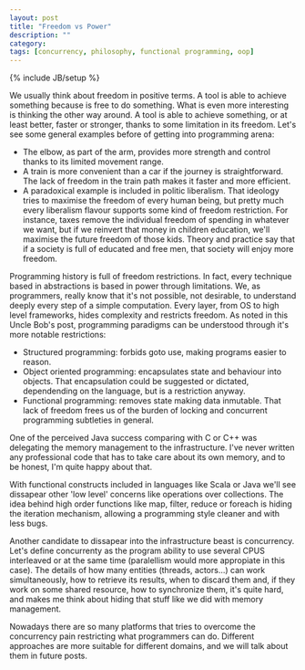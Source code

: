 ```yaml
---
layout: post
title: "Freedom vs Power"
description: ""
category: 
tags: [concurrency, philosophy, functional programming, oop]
---
```

{% include JB/setup %}

We usually think about freedom in positive terms. A tool is able to achieve something because is free to do something. What is even more interesting is thinking the other way around. A tool is able to achieve something, or at least better, faster or stronger, thanks to some limitation in its freedom. Let's see some general examples before of getting into programming arena:

* The elbow, as part of the arm, provides more strength and control thanks to its limited movement range. 
* A train is more convenient than a car if the journey is straightforward. The lack of freedom in the train path makes it faster and more efficient.
* A paradoxical example is included in politic liberalism. That ideology tries to maximise the freedom of every human being, but pretty much every liberalism flavour supports some kind of freedom restriction. For instance, taxes remove the individual freedom of spending in whatever we want, but if we reinvert that money in children education, we'll maximise the future freedom of those kids. Theory and practice say that if a society is full of educated and free men, that society will enjoy more freedom.

Programming history is full of freedom restrictions. In fact, every technique based in abstractions is based in power through limitations. We, as programmers, really know that it's not possible, not desirable, to understand deeply every step of a simple computation. Every layer, from OS to high level frameworks, hides complexity and restricts freedom. As noted in this Uncle Bob's post, programming paradigms can be understood through it's more notable restrictions:

* Structured programming: forbids goto use, making programs easier to reason.
* Object oriented programming: encapsulates state and behaviour into objects. That encapsulation could be suggested or dictated, dependending on the language, but is a restriction anyway.
* Functional programming: removes state making data inmutable. That lack of freedom frees us of the burden of locking and concurrent programming subtleties in general.

One of the perceived Java success comparing with C or C++ was delegating the memory management to the infrastructure. I've never written any professional code that has to take care about its own memory, and to be honest, I'm quite happy about that.

With functional constructs included in languages like Scala or Java we'll see dissapear other 'low level' concerns like operations over collections. The idea behind high order functions like map, filter, reduce or foreach is hiding the iteration mechanism, allowing a programming style cleaner and with less bugs.

Another candidate to dissapear into the infrastructure beast is concurrency. Let's define concurrenty as the program ability to use several CPUS interleaved or at the same time (paralellism would more appropiate in this case). The details of how many entities (threads, actors...) can work simultaneously, how to retrieve its results, when to discard them and, if they work on some shared resource, how to synchronize them, it's quite hard, and makes me think about hiding that stuff like we did with memory management.

Nowadays there are so many platforms that tries to overcome the concurrency pain restricting what programmers can do. Different approaches are more suitable for different domains, and we will talk about them in future posts.   

 
